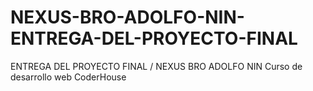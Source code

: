 # NEXUS-BRO-ADOLFO-NIN-ENTREGA-DEL-PROYECTO-FINAL
ENTREGA DEL PROYECTO FINAL / NEXUS BRO ADOLFO NIN 
Curso de desarrollo web CoderHouse
